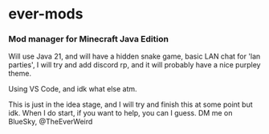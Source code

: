 # ever-mods
### Mod manager for Minecraft Java Edition

Will use Java 21, and will have a hidden snake game, basic LAN chat for 'lan parties', I will try and add discord rp, and it will probably have a nice purpley theme.

Using VS Code, and idk what else atm.

This is just in the idea stage, and I will try and finish this at some point but idk. When I do start, if you want to help, you can I guess. DM me on BlueSky, @TheEverWeird
